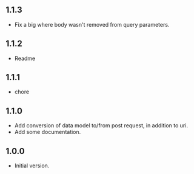## 1.1.3

- Fix a big where body wasn't removed from query parameters.

## 1.1.2

- Readme

## 1.1.1

- chore

## 1.1.0

- Add conversion of data model to/from post request, in addition to uri.
- Add some documentation.

## 1.0.0

- Initial version.

